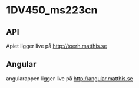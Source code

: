 1DV450_ms223cn
==============

## API

Apiet ligger live på <http://toerh.matthis.se>

## Angular

angularappen ligger live på <http://angular.matthis.se>
